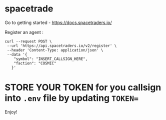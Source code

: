 # spacetrade

Go to getting started - https://docs.spacetraders.io/

Register an agent :
```
curl --request POST \
 --url 'https://api.spacetraders.io/v2/register' \
 --header 'Content-Type: application/json' \
 --data '{
    "symbol": "INSERT_CALLSIGN_HERE",
    "faction": "COSMIC"
   }'
```

# STORE YOUR TOKEN for you callsign into `.env` file by updating `TOKEN=`

Enjoy!
